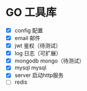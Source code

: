 # GO 工具库

- [x] config 配置
- [x] email 邮件
- [x] jwt 鉴权（待测试）
- [x] log 日志（可扩展）
- [x] mongodb mongo（待测试）
- [x] mysql mysql
- [x] server 启动http服务
- [ ] redis
